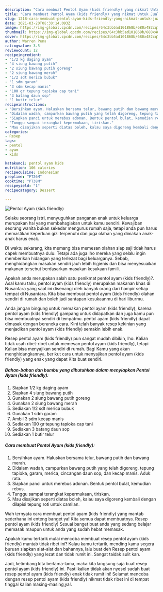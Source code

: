 ```yaml
---
description: "Cara membuat Pentol Ayam (kids friendly) yang nikmat Untuk Jualan"
title: "Cara membuat Pentol Ayam (kids friendly) yang nikmat Untuk Jualan"
slug: 1218-cara-membuat-pentol-ayam-kids-friendly-yang-nikmat-untuk-jualan
date: 2021-03-20T08:30:14.093Z
image: https://img-global.cpcdn.com/recipes/64c3bb5ad101868b/680x482cq70/pentol-ayam-kids-friendly-foto-resep-utama.jpg
thumbnail: https://img-global.cpcdn.com/recipes/64c3bb5ad101868b/680x482cq70/pentol-ayam-kids-friendly-foto-resep-utama.jpg
cover: https://img-global.cpcdn.com/recipes/64c3bb5ad101868b/680x482cq70/pentol-ayam-kids-friendly-foto-resep-utama.jpg
author: Warren Pena
ratingvalue: 3.5
reviewcount: 12
recipeingredient:
- "1/2 kg daging ayam"
- "4 siung bawang putih"
- "2 siung bawang putih goreng"
- "2 siung bawang merah"
- "1/2 sdt merica bubuk"
- "1 sdm garam"
- "3 sdm kecap manis"
- "100 gr tepung tapioka cap tani"
- "3 batang daun sop"
- "1 butir telur"
recipeinstructions:
- "Bersihkan ayam. Haluskan bersama telur, bawang putih dan bawang merah."
- "Didalam wadah, campurkan bawang putih yang telah digoreng, tepung tapioka, garam, merica, cincangan daun sop, dan kecap manis. Aduk rata."
- "Siapkan panci untuk merebus adonan. Bentuk pentol bulat, kemudian rebus."
- "Tunggu sampai terangkat kepermukaan, tiriskan."
- "Mau disajikan seperti diatas boleh, kalau saya digoreng kembali dengan dilapisi tepung roti untuk camilan."
categories:
- Resep
tags:
- pentol
- ayam
- kids

katakunci: pentol ayam kids 
nutrition: 106 calories
recipecuisine: Indonesian
preptime: "PT26M"
cooktime: "PT38M"
recipeyield: "1"
recipecategory: Dessert

---
```



![Pentol Ayam (kids friendly)](https://img-global.cpcdn.com/recipes/64c3bb5ad101868b/680x482cq70/pentol-ayam-kids-friendly-foto-resep-utama.jpg)

Selaku seorang istri, menyuguhkan panganan enak untuk keluarga merupakan hal yang membahagiakan untuk kamu sendiri. Kewajiban seorang  wanita bukan sekedar mengurus rumah saja, tetapi anda pun harus memastikan keperluan gizi terpenuhi dan juga olahan yang dimakan anak-anak harus enak.

Di waktu  sekarang, kita memang bisa memesan olahan siap saji tidak harus capek membuatnya dulu. Tetapi ada juga lho mereka yang selalu ingin memberikan hidangan yang terlezat bagi keluarganya. Sebab, menghidangkan masakan sendiri jauh lebih higienis dan bisa menyesuaikan makanan tersebut berdasarkan masakan kesukaan famili. 



Apakah anda merupakan salah satu penikmat pentol ayam (kids friendly)?. Asal kamu tahu, pentol ayam (kids friendly) merupakan makanan khas di Nusantara yang saat ini disenangi oleh banyak orang dari hampir setiap tempat di Nusantara. Kita bisa membuat pentol ayam (kids friendly) olahan sendiri di rumah dan boleh jadi santapan kesukaanmu di hari liburmu.

Anda jangan bingung untuk memakan pentol ayam (kids friendly), karena pentol ayam (kids friendly) gampang untuk didapatkan dan juga kamu pun bisa membuatnya sendiri di tempatmu. pentol ayam (kids friendly) dapat dimasak dengan beraneka cara. Kini telah banyak resep kekinian yang menjadikan pentol ayam (kids friendly) semakin lebih enak.

Resep pentol ayam (kids friendly) pun sangat mudah dibikin, lho. Kalian tidak usah ribet-ribet untuk memesan pentol ayam (kids friendly), tetapi Kalian bisa menyajikan sendiri di rumah. Bagi Kamu yang akan menghidangkannya, berikut cara untuk menyajikan pentol ayam (kids friendly) yang enak yang dapat Kita buat sendiri.

<!--inarticleads1-->

##### Bahan-bahan dan bumbu yang dibutuhkan dalam menyiapkan Pentol Ayam (kids friendly):

1. Siapkan 1/2 kg daging ayam
1. Siapkan 4 siung bawang putih
1. Gunakan 2 siung bawang putih goreng
1. Gunakan 2 siung bawang merah
1. Sediakan 1/2 sdt merica bubuk
1. Gunakan 1 sdm garam
1. Ambil 3 sdm kecap manis
1. Sediakan 100 gr tepung tapioka cap tani
1. Sediakan 3 batang daun sop
1. Sediakan 1 butir telur




<!--inarticleads2-->

##### Cara membuat Pentol Ayam (kids friendly):

1. Bersihkan ayam. Haluskan bersama telur, bawang putih dan bawang merah.
1. Didalam wadah, campurkan bawang putih yang telah digoreng, tepung tapioka, garam, merica, cincangan daun sop, dan kecap manis. Aduk rata.
1. Siapkan panci untuk merebus adonan. Bentuk pentol bulat, kemudian rebus.
1. Tunggu sampai terangkat kepermukaan, tiriskan.
1. Mau disajikan seperti diatas boleh, kalau saya digoreng kembali dengan dilapisi tepung roti untuk camilan.




Wah ternyata cara membuat pentol ayam (kids friendly) yang mantab sederhana ini enteng banget ya! Kita semua dapat membuatnya. Resep pentol ayam (kids friendly) Sesuai banget buat anda yang sedang belajar memasak maupun untuk anda yang sudah hebat memasak.

Apakah kamu tertarik mulai mencoba membuat resep pentol ayam (kids friendly) mantab tidak ribet ini? Kalau kamu tertarik, mending kamu segera buruan siapkan alat-alat dan bahannya, lalu buat deh Resep pentol ayam (kids friendly) yang lezat dan tidak rumit ini. Sangat taidak sulit kan. 

Jadi, ketimbang kita berlama-lama, maka kita langsung saja buat resep pentol ayam (kids friendly) ini. Pasti kalian tiidak akan nyesel sudah buat resep pentol ayam (kids friendly) enak tidak rumit ini! Selamat mencoba dengan resep pentol ayam (kids friendly) nikmat tidak ribet ini di tempat tinggal kalian masing-masing,ya!.


